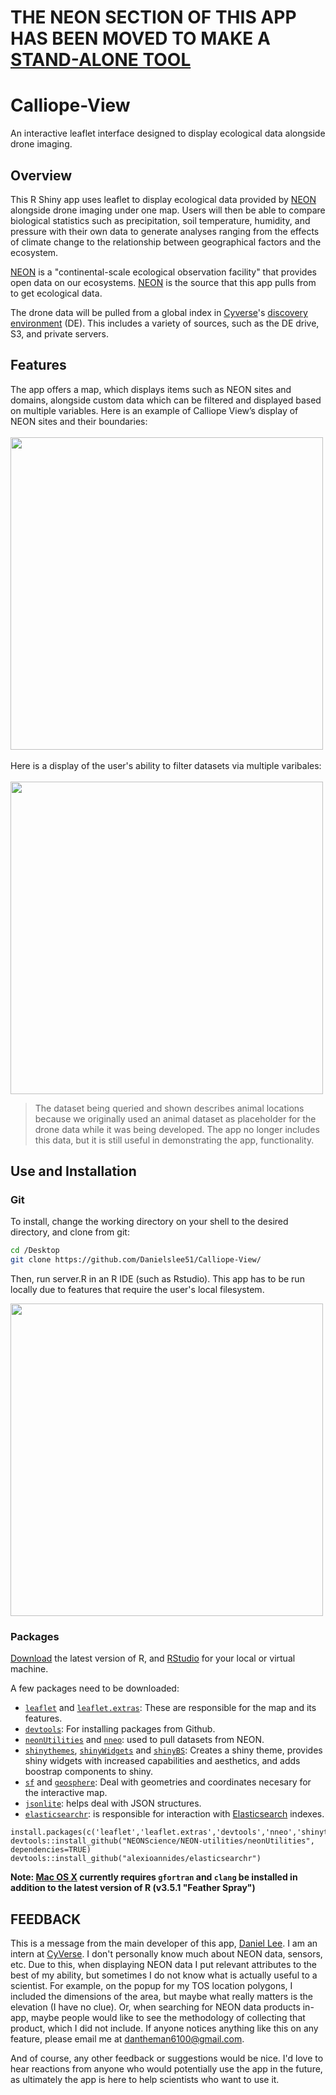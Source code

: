 # THE NEON SECTION OF THIS APP HAS BEEN MOVED TO MAKE A [STAND-ALONE TOOL](https://github.com/Danielslee51/NEON-Shiny-Browser)

# Calliope-View
An interactive leaflet interface designed to display ecological data alongside drone imaging.
## Overview
This R Shiny app uses leaflet to display ecological data provided by [NEON](https://www.neonscience.org/) alongside drone imaging under one map. Users will then be able to compare biological statistics such as precipitation, soil temperature, humidity, and pressure with their own data to generate analyses ranging from the effects of climate change to the relationship between geographical factors and the ecosystem.

[NEON](https://www.neonscience.org/) is a "continental-scale ecological observation facility" that provides open data on our ecosystems. [NEON](https://www.neonscience.org/) is the source that this app pulls from to get ecological data.

The drone data will be pulled from a global index in [Cyverse](http://www.cyverse.org/)'s [discovery environment](https://www.cyverse.org/discovery-environment) (DE). This includes a variety of sources, such as the DE drive, S3, and private servers.
## Features
The app offers a map, which displays items such as NEON sites and domains, alongside custom data which can be filtered and displayed based on multiple variables. Here is an example of Calliope View’s display of NEON sites and their boundaries:
<br><br>
<img src="Img/Calliope-View1.gif" height="500"/>
<br><br>
Here is a display of the user's ability to filter datasets via multiple varibales:
<br><br>
<img src="Img/Calliope-View2.gif" height="500"/>
> The dataset being queried and shown describes animal locations because we originally used an animal dataset as placeholder for the drone data while it was being developed. The app no longer includes this data, but it is still useful in demonstrating the app, functionality.
## Use and Installation
### Git
To install, change the working directory on your shell to the desired directory, and clone from git:
``` bash
cd /Desktop
git clone https://github.com/Danielslee51/Calliope-View/
```
Then, run server.R in an R IDE (such as Rstudio). This app has to be run locally due to features that require the user's local filesystem.

<img src="Img/RStudio.png" width="500"/>

### Packages

[Download](https://cran.r-project.org/) the latest version of R, and [RStudio](https://www.rstudio.com/) for your local or virtual machine.

A few packages need to be downloaded: <br>
* [`leaflet`](https://github.com/rstudio/leaflet) and [`leaflet.extras`](https://github.com/bhaskarvk/leaflet.extras): These are responsible for the map and its features.
* [`devtools`](https://cran.r-project.org/web/packages/devtools/index.html): For installing packages from Github.
* [`neonUtilities`](https://github.com/NEONScience/NEON-utilities/tree/master/neonUtilities) and [`nneo`](https://github.com/ropensci/nneo): used to pull datasets from NEON.
* [`shinythemes`](https://github.com/rstudio/shinythemes), [`shinyWidgets`](https://github.com/dreamRs/shinyWidgets) and [`shinyBS`](https://github.com/ebailey78/shinyBS): Creates a shiny theme, provides shiny widgets with increased capabilities and aesthetics, and adds boostrap components to shiny.
* [`sf`](https://github.com/r-spatial/sf) and [`geosphere`](https://github.com/cran/geosphere): Deal with geometries and coordinates necesary for the interactive map.
* [`jsonlite`](https://github.com/cran/jsonlite): helps deal with JSON structures.
* [`elasticsearchr`](https://github.com/AlexIoannides/elasticsearchr): is responsible for interaction with [Elasticsearch](https://www.elastic.co/) indexes.

```
install.packages(c('leaflet','leaflet.extras','devtools','nneo','shinythemes','shinyWidgets','shinyBS','sf','geosphere','jsonlite'))
devtools::install_github("NEONScience/NEON-utilities/neonUtilities", dependencies=TRUE)
devtools::install_github("alexioannides/elasticsearchr")
```

**Note: [Mac OS X](https://cran.r-project.org/bin/macosx/tools/) currently requires `gfortran` and `clang` be installed in addition to the latest version of R (v3.5.1 "Feather Spray")** 

## FEEDBACK
This is a message from the main developer of this app, [Daniel Lee](https://github.com/Danielslee51). I am an intern at [CyVerse](http://www.cyverse.org/). I don't personally know much about NEON data, sensors, etc. Due to this, when displaying NEON data I put relevant attributes to the best of my ability, but sometimes I do not know what is actually useful to a scientist. For example, on the popup for my TOS location polygons, I included the dimensions of the area, but maybe what really matters is the elevation (I have no clue). Or, when searching for NEON data products in-app, maybe people would like to see the methodology of collecting that product, which I did not include. If anyone notices anything like this on any feature, please email me at dantheman6100@gmail.com.

And of course, any other feedback or suggestions would be nice. I'd love to hear reactions from anyone who would potentially use the app in the future, as ultimately the app is here to help scientists who want to use it.
